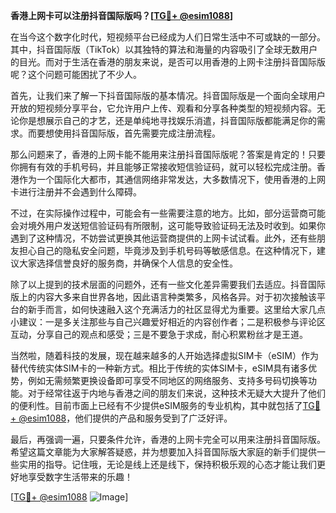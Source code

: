 **香港上网卡可以注册抖音国际版吗？[[TG💪+ @esim1088](https://t.me/s/esim1088)]**

在当今这个数字化时代，短视频平台已经成为人们日常生活中不可或缺的一部分。其中，抖音国际版（TikTok）以其独特的算法和海量的内容吸引了全球无数用户的目光。而对于生活在香港的朋友来说，是否可以用香港的上网卡注册抖音国际版呢？这个问题可能困扰了不少人。

首先，让我们来了解一下抖音国际版的基本情况。抖音国际版是一个面向全球用户开放的短视频分享平台，它允许用户上传、观看和分享各种类型的短视频内容。无论你是想展示自己的才艺，还是单纯地寻找娱乐消遣，抖音国际版都能满足你的需求。而要想使用抖音国际版，首先需要完成注册流程。

那么问题来了，香港的上网卡能不能用来注册抖音国际版呢？答案是肯定的！只要你拥有有效的手机号码，并且能够正常接收短信验证码，就可以轻松完成注册。香港作为一个国际化大都市，其通信网络非常发达，大多数情况下，使用香港的上网卡进行注册并不会遇到什么障碍。

不过，在实际操作过程中，可能会有一些需要注意的地方。比如，部分运营商可能会对境外用户发送短信验证码有所限制，这可能导致验证码无法及时收到。如果你遇到了这种情况，不妨尝试更换其他运营商提供的上网卡试试看。此外，还有些朋友担心自己的隐私安全问题，毕竟涉及到手机号码等敏感信息。在这种情况下，建议大家选择信誉良好的服务商，并确保个人信息的安全性。

除了以上提到的技术层面的问题外，还有一些文化差异需要我们去适应。抖音国际版上的内容大多来自世界各地，因此语言种类繁多，风格各异。对于初次接触该平台的新手而言，如何快速融入这个充满活力的社区显得尤为重要。这里给大家几点小建议：一是多关注那些与自己兴趣爱好相近的内容创作者；二是积极参与评论区互动，分享自己的观点和感受；三是不要急于求成，耐心积累粉丝才是王道。

当然啦，随着科技的发展，现在越来越多的人开始选择虚拟SIM卡（eSIM）作为替代传统实体SIM卡的一种新方式。相比于传统的实体SIM卡，eSIM具有诸多优势，例如无需频繁更换设备即可享受不同地区的网络服务、支持多号码切换等功能。对于经常往返于内地与香港之间的朋友们来说，这种技术无疑大大提升了他们的便利性。目前市面上已经有不少提供eSIM服务的专业机构，其中就包括了[TG💪+ @esim1088](https://t.me/s/esim1088)，他们提供的产品和服务受到了广泛好评。

最后，再强调一遍，只要条件允许，香港的上网卡完全可以用来注册抖音国际版。希望这篇文章能为大家解答疑惑，并为想要加入抖音国际版大家庭的新手们提供一些实用的指导。记住哦，无论是线上还是线下，保持积极乐观的心态才能让我们更好地享受数字生活带来的乐趣！

[[TG💪+ @esim1088](https://t.me/s/esim1088) ![Image](https://i.postimg.cc/4NQfJmqS/Snipaste-2025-05-13-00-14-12.png)]